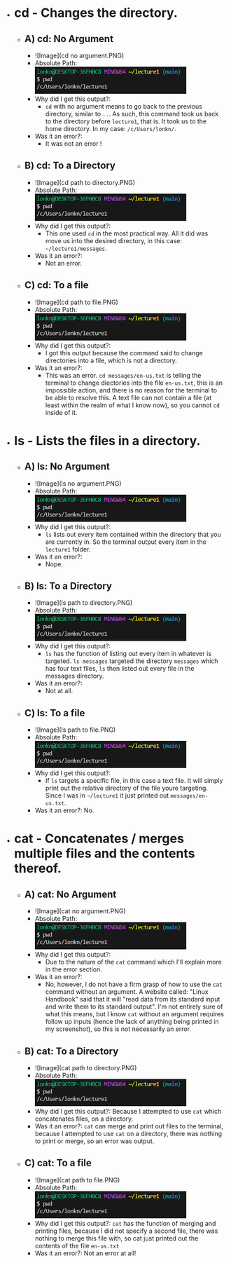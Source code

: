 * # cd - Changes the directory.
  * ## A) cd: No Argument
    * ![Image](cd no argument.PNG)
    * Absolute Path: ![Image](absolutepath.PNG)
    * Why did I get this output?:
      * `cd` with no argument means to go back to the previous directory, similar to `..`. As such, this command took us back to the directory before `lecture1`, that is. It took us to the home directory. In my case: `/c/Users/lonkn/`.
    * Was it an error?:
      * It was not an error !
  * ## B) cd: To a Directory
    * ![Image](cd path to directory.PNG)
    * Absolute Path: ![Image](absolutepath.PNG)
    * Why did I get this output?:
      * This one used `cd` in the most practical way. All it did was move us into the desired directory, in this case: `~/lecture1/messages`.
    * Was it an error?:
      * Not an error.
  * ## C) cd: To a file
    * ![Image](cd path to file.PNG)
    * Absolute Path: ![Image](absolutepath.PNG)
    * Why did I get this output?:
      * I got this output because the command said to change directories into a file, which is not a directory.
    * Was it an error?:
      * This was an error. `cd messages/en-us.txt` is telling the terminal to change diectories into the file `en-us.txt`, this is an impossible action, and there is no reason for the terminal to be able to resolve this. A text file can not contain a file (at least within the realm of what I know now), so you cannot `cd` inside of it. 

* # ls - Lists the files in a directory.
  * ## A) ls: No Argument
    * ![Image](ls no argument.PNG) 
    * Absolute Path: ![Image](absolutepath.PNG)
    * Why did I get this output?:
      *  `ls` lists out every item contained within the directory that you are currently in. So the terminal output every item in the `lecture1` folder. 
    * Was it an error?:
      * Nope. 
  * ## B) ls: To a Directory
    * ![Image](ls path to directory.PNG) 
    * Absolute Path: ![Image](absolutepath.PNG)
    * Why did I get this output?:
      * `ls` has the function of listing out every item in whatever is targeted. `ls messages` targeted the directory `messages` which has four text files, `ls` then listed out every file in the messages directory.  
    * Was it an error?:
      * Not at all. 
  * ## C) ls: To a file
    * ![Image](ls path to file.PNG) 
    * Absolute Path: ![Image](absolutepath.PNG)
    * Why did I get this output?:
      * If `ls` targets a specific file, in this case a text file. It will simply print out the relative directory of the file youre targeting. Since I was in `~/lecture1` it just printed out `messages/en-us.txt`. 
    * Was it an error?: No.

* # cat - Concatenates / merges multiple files and the contents thereof.
  * ## A) cat: No Argument
    * ![Image](cat no argument.PNG) 
    * Absolute Path: ![Image](absolutepath.PNG)
    * Why did I get this output?:
      * Due to the nature of the `cat` command which I'll explain more in the error section. 
    * Was it an error?:
      * No, however, I do not have a firm grasp of how to use the `cat` command without an argument. A website called: "Linux Handbook" said that it will "read data from its standard input and write them to its standard output". I'm not entirely sure of what this means, but I know `cat` without an argument requires follow up inputs (hence the lack of anything being printed in my screenshot), so this is not necessarily an error. 
  * ## B) cat: To a Directory
    * ![Image](cat path to directory.PNG) 
    * Absolute Path: ![Image](absolutepath.PNG)
    * Why did I get this output?: Because I attempted to use `cat` which concatenates files, on a directory. 
    * Was it an error?: `cat` can merge and print out files to the terminal, because I attempted to use `cat` on a directory, there was nothing to print or merge, so an error was output. 
  * ## C) cat: To a file
    * ![Image](cat path to file.PNG) 
    * Absolute Path: ![Image](absolutepath.PNG)
    * Why did I get this output?: `cat` has the function of merging and printing files, because I did not specify a second file, there was nothing to merge this file with, so cat just printed out the contents of the file `en-us.txt`
    * Was it an error?: Not an error at all!
